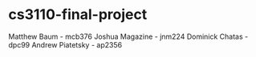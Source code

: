 # cs3110-final-project
Matthew Baum - mcb376
Joshua Magazine - jnm224
Dominick Chatas - dpc99
Andrew Piatetsky - ap2356

